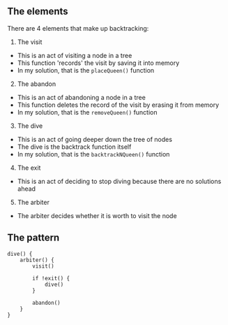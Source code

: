 ## The elements
There are 4 elements that make up backtracking:

1. The visit
  - This is an act of visiting a node in a tree
  - This function 'records' the visit by saving it into memory
  - In my solution, that is the `placeQueen()` function

2. The abandon
  - This is an act of abandoning a node in a tree
  - This function deletes the record of the visit by erasing it from memory
  - In my solution, that is the `removeQueen()` function

3. The dive
  - This is an act of going deeper down the tree of nodes
  - The dive is the backtrack function itself
  - In my solution, that is the `backtrackNQueen()` function

4. The exit
  - This is an act of deciding to stop diving because there are no solutions ahead

5. The arbiter
  - The arbiter decides whether it is worth to visit the node

## The pattern
```
dive() {
    arbiter() {
        visit()

        if !exit() {
            dive()
        }

        abandon()
    }
}
```


